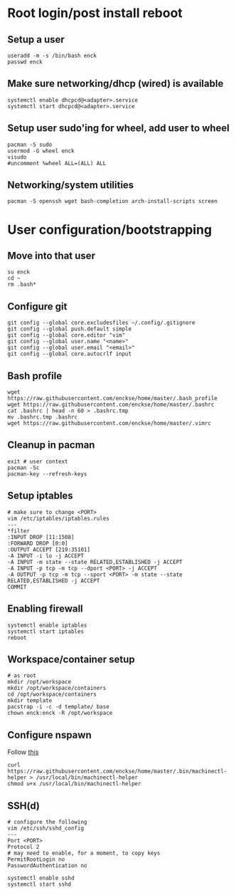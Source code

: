 # Root login/post install reboot

## Setup a user
```
useradd -m -s /bin/bash enck
passwd enck
```

## Make sure networking/dhcp (wired) is available
```
systemctl enable dhcpcd@<adapter>.service
systemctl start dhcpcd@<adapter>.service
```

## Setup user sudo'ing for wheel, add user to wheel
```
pacman -S sudo
usermod -G wheel enck
visudo
#uncomment %wheel ALL=(ALL) ALL
```

## Networking/system utilities
```
pacman -S openssh wget bash-completion arch-install-scripts screen
```

# User configuration/bootstrapping


## Move into that user
```
su enck
cd ~
rm .bash*
```

## Configure git
```
git config --global core.excludesfiles ~/.config/.gitignore
git config --global push.default simple
git config --global core.editor "vim"
git config --global user.name "<name>"
git config --global user.email "<email>"
git config --global core.autocrlf input
```

## Bash profile
```
wget https://raw.githubusercontent.com/enckse/home/master/.bash_profile
wget https://raw.githubusercontent.com/enckse/home/master/.bashrc
cat .bashrc | head -n 60 > .bashrc.tmp
mv .bashrc.tmp .bashrc
wget https://raw.githubusercontent.com/enckse/home/master/.vimrc
```

## Cleanup in pacman
```
exit # user context
pacman -Sc
pacman-key --refresh-keys
```

## Setup iptables
```
# make sure to change <PORT>
vim /etc/iptables/iptables.rules
---
*filter
:INPUT DROP [11:1508]
:FORWARD DROP [0:0]
:OUTPUT ACCEPT [219:35101]
-A INPUT -i lo -j ACCEPT
-A INPUT -m state --state RELATED,ESTABLISHED -j ACCEPT
-A INPUT -p tcp -m tcp --dport <PORT> -j ACCEPT
-A OUTPUT -p tcp -m tcp --sport <PORT> -m state --state RELATED,ESTABLISHED -j ACCEPT
COMMIT
```

## Enabling firewall
```
systemctl enable iptables
systemctl start iptables
reboot
```

## Workspace/container setup
```
# as root
mkdir /opt/workspace
mkdir /opt/workspace/containers
cd /opt/workspace/containers
mkdir template
pacstrap -i -c -d template/ base
chown enck:enck -R /opt/workspace
```

## Configure nspawn

Follow [this](https://github.com/enckse/howdoi/blob/master/software/containers/init-nspawn.md)
```
curl https://raw.githubusercontent.com/enckse/home/master/.bin/machinectl-helper > /usr/local/bin/machinectl-helper
chmod u+x /usr/local/bin/machinectl-helper
```

## SSH(d)
```
# configure the following
vim /etc/ssh/sshd_config
---
Port <PORT>
Protocol 2
# may need to enable, for a moment, to copy keys
PermitRootLogin no
PasswordAuthentication no
```

```
systemctl enable sshd
systemctl start sshd
```
